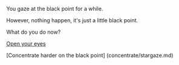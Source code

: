 You gaze at the black point for a while. 

However, nothing happen, it's just a little black point.

What do you do now?

[Open your eyes](../../marshmallow.md)

[Concentrate harder on the black point] (concentrate/stargaze.md)